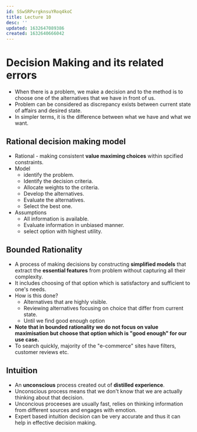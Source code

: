 ```yaml
---
id: SSwSRPvrgknsuYRoq4koC
title: Lecture 10
desc: ''
updated: 1632647089386
created: 1632640666042
---
```


# Decision Making and its related errors
* When there is a problem, we make a decision and to the method is to choose one of the alternatives that we have in front of us.
* Problem can be considered as discrepancy exists between current state of affairs and desired state.
* In simpler terms, it is the difference between what we have and what we want.


## Rational decision making model
* Rational - making consistent **value maximing choices** within spcified constraints.
* Model
    * identify the problem.
    * Identify the decision criteria.
    * Allocate weights to the criteria.
    * Develop the alternatives.
    * Evaluate the alternatives.
    * Select the best one.
* Assumptions
    * All information is available.
    * Evaluate information in unbiased manner.
    * select option with highest utility.

## Bounded Rationality
* A process of making decisions by constructing **simplified models** that extract the **essential features** from problem without capturing all their complexity.
* It includes choosing of that option which is satisfactory and sufficient to one's needs.
* How is this done?
    * Alternatives that are highly visible.
    * Reviewing alternatives focusing on choice that differ from current state.
    * Until we find good enough option
* **Note that in bounded rationality we do not focus on value maximisation but choose that option which is "good enough" for our use case.**
* To search quickly, majority of the "e-commerce" sites have filters, customer reviews etc.

## Intuition
* An **unconscious** process created out of **distilled experience**.
* Unconscious process means that we don't know that we are actually thinking about that decision.
* Unconcious proceeses are usually fast, relies on thinking information from different sources and engages with emotion.
* Expert based intuition decision can be very accurate and thus it can help in effective decision making.
